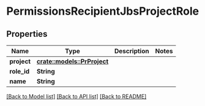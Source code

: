 # PermissionsRecipientJbsProjectRole

## Properties

Name | Type | Description | Notes
------------ | ------------- | ------------- | -------------
**project** | [**crate::models::PrProject**](PR_Project.md) |  | 
**role_id** | **String** |  | 
**name** | **String** |  | 

[[Back to Model list]](../README.md#documentation-for-models) [[Back to API list]](../README.md#documentation-for-api-endpoints) [[Back to README]](../README.md)


